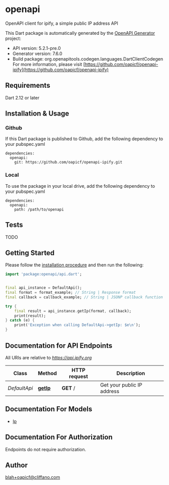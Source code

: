 # openapi
OpenAPI client for ipify, a simple public IP address API

This Dart package is automatically generated by the [OpenAPI Generator](https://openapi-generator.tech) project:

- API version: 5.2.1-pre.0
- Generator version: 7.6.0
- Build package: org.openapitools.codegen.languages.DartClientCodegen
For more information, please visit [https://github.com/oapicf/openapi-ipify](https://github.com/oapicf/openapi-ipify)

## Requirements

Dart 2.12 or later

## Installation & Usage

### Github
If this Dart package is published to Github, add the following dependency to your pubspec.yaml
```
dependencies:
  openapi:
    git: https://github.com/oapicf/openapi-ipify.git
```

### Local
To use the package in your local drive, add the following dependency to your pubspec.yaml
```
dependencies:
  openapi:
    path: /path/to/openapi
```

## Tests

TODO

## Getting Started

Please follow the [installation procedure](#installation--usage) and then run the following:

```dart
import 'package:openapi/api.dart';


final api_instance = DefaultApi();
final format = format_example; // String | Response format
final callback = callback_example; // String | JSONP callback function name

try {
    final result = api_instance.getIp(format, callback);
    print(result);
} catch (e) {
    print('Exception when calling DefaultApi->getIp: $e\n');
}

```

## Documentation for API Endpoints

All URIs are relative to *https://api.ipify.org*

Class | Method | HTTP request | Description
------------ | ------------- | ------------- | -------------
*DefaultApi* | [**getIp**](doc//DefaultApi.md#getip) | **GET** / | Get your public IP address


## Documentation For Models

 - [Ip](doc//Ip.md)


## Documentation For Authorization

Endpoints do not require authorization.


## Author

blah+oapicf@cliffano.com

